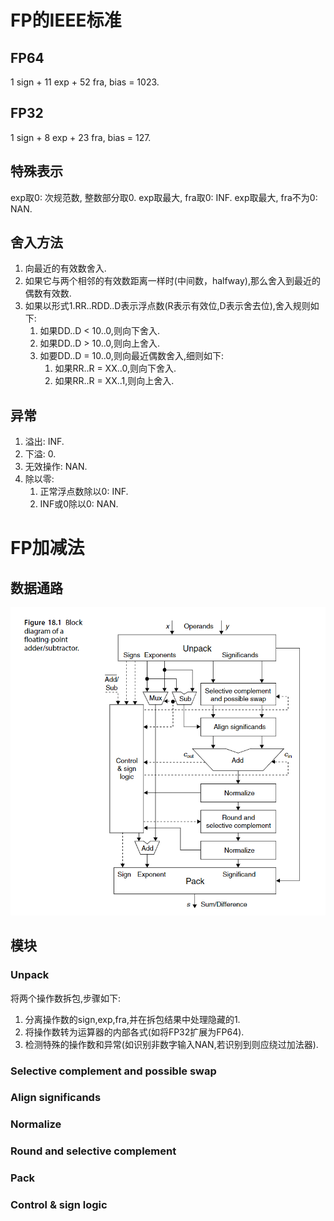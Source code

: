 # FP的IEEE标准
## FP64
1 sign + 11 exp + 52 fra, bias = 1023.
## FP32
1 sign + 8 exp + 23 fra, bias = 127.
## 特殊表示
exp取0: 次规范数, 整数部分取0.
exp取最大, fra取0: INF.
exp取最大, fra不为0: NAN.
## 舍入方法
1. 向最近的有效数舍入.
2. 如果它与两个相邻的有效数距离一样时(中间数，halfway),那么舍入到最近的偶数有效数.
3. 如果以形式1.RR..RDD..D表示浮点数(R表示有效位,D表示舍去位),舍入规则如下:
   1. 如果DD..D < 10..0,则向下舍入.
   2. 如果DD..D > 10..0,则向上舍入.
   3. 如要DD..D = 10..0,则向最近偶数舍入,细则如下:
      1. 如果RR..R = XX..0,则向下舍入.
      2. 如果RR..R = XX..1,则向上舍入.
## 异常
1. 溢出: INF.
2. 下溢: 0.
3. 无效操作: NAN.
4. 除以零: 
   1. 正常浮点数除以0: INF.
   2. INF或0除以0: NAN.
# FP加减法
## 数据通路
![Block diagram of a FP adder/subtractor](refs/Block_diagram.png)
## 模块
### Unpack
将两个操作数拆包,步骤如下:
1. 分离操作数的sign,exp,fra,并在拆包结果中处理隐藏的1.
2. 将操作数转为运算器的内部各式(如将FP32扩展为FP64).
3. 检测特殊的操作数和异常(如识别非数字输入NAN,若识别到则应绕过加法器).
### Selective complement and possible swap
### Align significands
### Normalize
### Round and selective complement
### Pack
### Control & sign logic